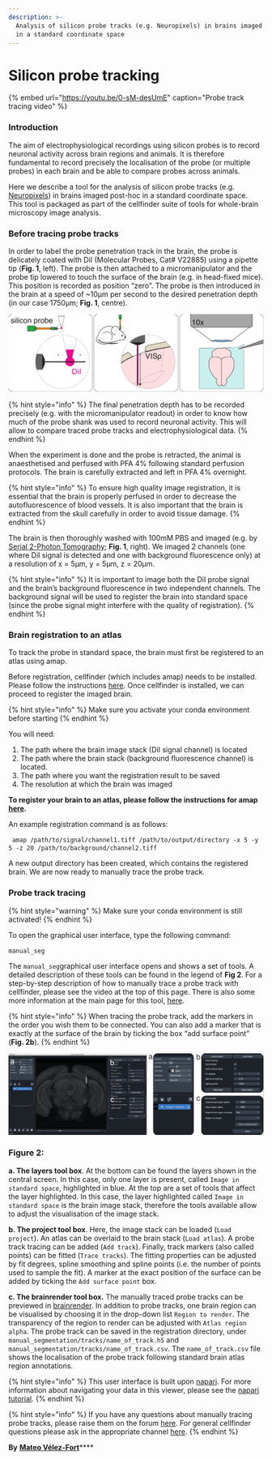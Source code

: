 ```yaml
---
description: >-
  Analysis of silicon probe tracks (e.g. Neuropixels) in brains imaged post-hoc
  in a standard coordinate space
---
```


# Silicon probe tracking

{% embed url="https://youtu.be/0-sM-desUmE" caption="Probe track tracing video" %}

### Introduction

The aim of electrophysiological recordings using silicon probes is to record neuronal activity across brain regions and animals. It is therefore fundamental to record precisely the localisation of the probe \(or multiple probes\) in each brain and be able to compare probes across animals.

Here we describe a tool for the analysis of silicon probe tracks \(e.g. [Neuropixels](https://www.neuropixels.org/)\) in brains imaged post-hoc in a standard coordinate space. This tool is packaged as part of the cellfinder suite of tools for whole-brain microscopy image analysis.

###  **Before tracing probe tracks**

In order to label the probe penetration track in the brain, the probe is delicately coated with DiI \(Molecular Probes, Cat\# V22885\) using a pipette tip \(**Fig. 1**, left\). The probe is then attached to a micromanipulator and the probe tip lowered to touch the surface of the brain \(e.g. in head-fixed mice\). This position is recorded as position “zero”. The probe is then introduced in the brain at a speed of ~10μm per second to the desired penetration depth \(in our case 1750μm; **Fig. 1**, centre\). 

![Figure 1.](../.gitbook/assets/fig1.png)

{% hint style="info" %}
The final penetration depth has to be recorded precisely \(e.g. with the micromanipulator readout\) in order to know how much of the probe shank was used to record neuronal activity. This will allow to compare traced probe tracks and electrophysiological data.
{% endhint %}

When the experiment is done and the probe is retracted, the animal is anaesthetised and perfused with PFA 4% following standard perfusion protocols. The brain is carefully extracted and left in PFA 4% overnight.

{% hint style="info" %}
 To ensure high quality image registration, it is essential that the brain is properly perfused in order to decrease the autofluorescence of blood vessels. It is also important that the brain is extracted from the skull carefully in order to avoid tissue damage.
{% endhint %}

The brain is then thoroughly washed with 100mM PBS and imaged \(e.g. by [Serial 2-Photon Tomography](https://sainsburywellcomecentre.github.io/OpenSerialSection/acquisition/#); **Fig. 1**, right\). We imaged 2 channels \(one where DiI signal is detected and one with background fluorescence only\) at a resolution of x = 5μm, y = 5μm, z = 20μm.

{% hint style="info" %}
 It is important to image both the DiI probe signal and the brain’s background fluorescence in two independent channels. The background signal will be used to register the brain into standard space \(since the probe signal might interfere with the quality of registration\).
{% endhint %}

### **Brain registration to an atlas**

To track the probe in standard space, the brain must first be registered to an atlas using amap.

Before registration, cellfinder \(which includes amap\) needs to be installed. Please follow the instructions [here](../installation/installation.md). Once cellfinder is installed, we can proceed to register the imaged brain.

{% hint style="info" %}
Make sure you activate your conda environment before starting
{% endhint %}

You will need:

1. The path where the brain image stack \(DiI signal channel\) is located
2. The path where the brain stack \(background fluorescence channel\) is located. 
3.  The path where you want the registration result to be saved
4. The resolution at which the brain was imaged

**To register your brain to an atlas, please follow the instructions for amap** [**here**](../amap/getting-started/)**.**

An example registration command is as follows:

```text
 amap /path/to/signal/channel1.tiff /path/to/output/directory -x 5 -y 5 -z 20 /path/to/background/channel2.tiff
```

 A new output directory has been created, which contains the registered brain. We are now ready to manually trace the probe track.

###  **Probe track tracing**

{% hint style="warning" %}
Make sure your conda environment is still activated!
{% endhint %}

 To open the graphical user interface, type the following command:

```text
manual_seg
```

 The `manual_seg`graphical user interface opens and shows a set of tools. A detailed description of these tools can be found in the legend of **Fig 2**. For a step-by-step description of how to manually trace a probe track with cellfinder, please see the video at the top of this page. There is also some more information at the main page for this tool, [here](../neuro/standalone-tools/manual-segmentation.md).

{% hint style="info" %}
When tracing the probe track, add the markers in the order you wish them to be connected. You can also add a marker that is exactly at the surface of the brain by ticking the box “add surface point” \(**Fig. 2b**\).
{% endhint %}

![Figure 2.](../.gitbook/assets/fig2.png)

### Figure 2:

**a. The layers tool box**. At the bottom can be found the layers shown in the central screen. In this case, only one layer is present, called `Image in standard space`, highlighted in blue. At the top are a set of tools that affect the layer highlighted. In this case, the layer highlighted called `Image in standard space` is the brain image stack, therefore the tools available allow to adjust the visualisation of the image stack.

**b. The project tool box**. Here, the image stack can be loaded \(`Load project`\). An atlas can be overlaid to the brain stack \(`Load atlas`\). A probe track tracing can be added \(`Add track`\). Finally, track markers \(also called points\) can be fitted \(`Trace tracks`\). The fitting properties can be adjusted by fit degrees, spline smoothing and spline points \(i.e. the number of points used to sample the fit\). A marker at the exact position of the surface can be added by ticking the `Add surface point` box.

**c. The brainrender tool box.** The manually traced probe tracks can be previewed in [brainrender](https://github.com/BrancoLab/BrainRender). In addition to probe tracks, one brain region can be visualised by choosing it in the drop-down list `Region to render`. The transparency of the region to render can be adjusted with `Atlas region alpha`. The probe track can be saved in the registration directory, under `manual_segmentation/tracks/name_of_track.h5` and `manual_segmentation/tracks/name_of_track.csv`. The `name_of_track.csv` file shows the localisation of the probe track following standard brain atlas region annotations.

{% hint style="info" %}
This user interface is built upon [napari](https://napari.org/). For more information about navigating your data in this viewer, please see the [napari tutorial](https://napari.org/tutorials/fundamentals/viewer).
{% endhint %}

{% hint style="info" %}
If you have any questions about manually tracing probe tracks, please raise them on the forum [here](https://gitter.im/cellfinder/probe-tracking). For general cellfinder questions please ask in the appropriate channel [here](https://gitter.im/cellfinder/).
{% endhint %}

**By** [**Mateo Vélez-Fort**](https://www.sainsburywellcome.org/web/people/mateo-velez-fort)\*\*\*\*



